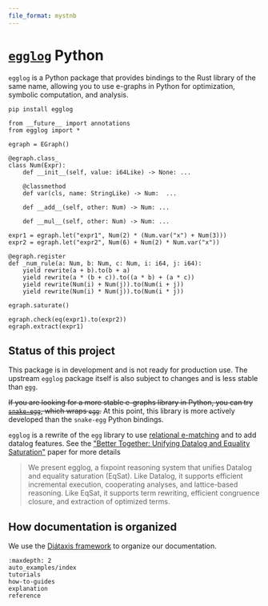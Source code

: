 ```yaml
---
file_format: mystnb
---
```


# [`egglog`](https://github.com/egraphs-good/egglog/) Python

`egglog` is a Python package that provides bindings to the Rust library of the same name,
allowing you to use e-graphs in Python for optimization, symbolic computation, and analysis.

```shell
pip install egglog
```

```{code-cell} python
from __future__ import annotations
from egglog import *

egraph = EGraph()

@egraph.class_
class Num(Expr):
    def __init__(self, value: i64Like) -> None: ...

    @classmethod
    def var(cls, name: StringLike) -> Num:  ...

    def __add__(self, other: Num) -> Num: ...

    def __mul__(self, other: Num) -> Num: ...

expr1 = egraph.let("expr1", Num(2) * (Num.var("x") + Num(3)))
expr2 = egraph.let("expr2", Num(6) + Num(2) * Num.var("x"))

@egraph.register
def _num_rule(a: Num, b: Num, c: Num, i: i64, j: i64):
    yield rewrite(a + b).to(b + a)
    yield rewrite(a * (b + c)).to((a * b) + (a * c))
    yield rewrite(Num(i) + Num(j)).to(Num(i + j))
    yield rewrite(Num(i) * Num(j)).to(Num(i * j))

egraph.saturate()
```

```{code-cell} python
egraph.check(eq(expr1).to(expr2))
egraph.extract(expr1)
```

## Status of this project

This package is in development and is not ready for production use. The upstream `egglog` package itself
is also subject to changes and is less stable than [`egg`](https://github.com/egraphs-good/egg).

~~If you are looking for a more stable e-graphs library in Python, you can try [`snake-egg`](https://github.com/egraphs-good/snake-egg), which wraps `egg`.~~ At this point, this library is more actively developed than the `snake-egg` Python bindings.

`egglog` is a rewrite of the `egg` library to use [relational e-matching](https://arxiv.org/abs/2108.02290) and to add datalog features.
See the ["Better Together: Unifying Datalog and Equality Saturation"](https://arxiv.org/abs/2304.04332) paper for more details

> We present egglog, a fixpoint reasoning system that unifies Datalog and equality saturation (EqSat). Like Datalog, it supports efficient incremental execution, cooperating analyses, and lattice-based reasoning. Like EqSat, it supports term rewriting, efficient congruence closure, and extraction of optimized terms.

## How documentation is organized

We use the [Diátaxis framework](https://diataxis.fr/) to organize our documentation.

```{toctree}
:maxdepth: 2
auto_examples/index
tutorials
how-to-guides
explanation
reference
```

